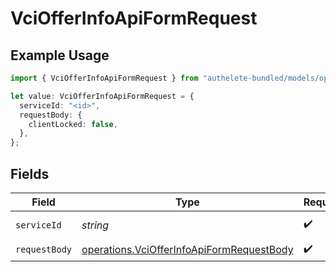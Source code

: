 # VciOfferInfoApiFormRequest

## Example Usage

```typescript
import { VciOfferInfoApiFormRequest } from "authelete-bundled/models/operations";

let value: VciOfferInfoApiFormRequest = {
  serviceId: "<id>",
  requestBody: {
    clientLocked: false,
  },
};
```

## Fields

| Field                                                                                                  | Type                                                                                                   | Required                                                                                               | Description                                                                                            |
| ------------------------------------------------------------------------------------------------------ | ------------------------------------------------------------------------------------------------------ | ------------------------------------------------------------------------------------------------------ | ------------------------------------------------------------------------------------------------------ |
| `serviceId`                                                                                            | *string*                                                                                               | :heavy_check_mark:                                                                                     | A service ID.                                                                                          |
| `requestBody`                                                                                          | [operations.VciOfferInfoApiFormRequestBody](../../models/operations/vciofferinfoapiformrequestbody.md) | :heavy_check_mark:                                                                                     | N/A                                                                                                    |